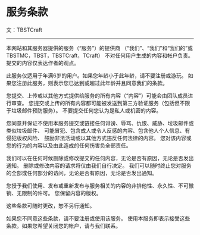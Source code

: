 # 服务条款

文：TBSTCraft

-----

本网站和其服务器提供的服务（“服务”）的提供商
（“我们”、“我们”和“我们的”或TBSTMC，TBST，TBSTCraft，TCraft）
不对任何用户生成的内容和帐户负责。提交的内容仅表达作者的观点。

此服务仅适用于年满6岁的用户。如果您年龄小于此年龄，请不要注册或游玩。
如果您注册此服务，则表示您已达到或超过此年龄并且同意我们的条款。

您提交、上传或以其他方式提供给服务的所有内容（“内容”）可能会由团队成员进行审查。
您提交或上传的所有内容都可能被发送到第三方验证服务（包括但不限于垃圾邮件预防服务）。
不要提交任何您认为是私人或机密的内容。

您同意并保证不使用本服务提交或链接任何诽谤、辱骂、仇恨、威胁、垃圾邮件或类似垃圾邮件、
可能冒犯、包含成人或令人反感的内容、包含他人个人信息、有侵犯版权风险、
鼓励非法活动或以其他方式违反任何法律的内容。
您对该内容或您的行为的内容以及由此造成的任何伤害负全部责任。

我们可以在任何时候删除或修改提交的任何内容，无论是否有原因，无论是否发出通知。
删除或修改内容的请求将仅由我们自行决定。
我们可以随时终止您对服务的全部或任何部分的访问，无论是否有原因，无论是否发出通知。

您授予我们使用、发布或重新发布与服务相关的内容的非排他性、永久性、不可撤销、无限制的许可。
您保留内容的版权。

这些条款可随时更改，恕不另行通知。

如果您不同意这些条款，请不要注册或使用该服务。
使用本服务即表示接受这些条款。如果您希望关闭您的帐户，请与我们联系。